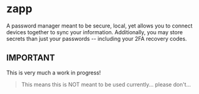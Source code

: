 # zapp
A password manager meant to be secure, local, yet allows you to connect devices together to sync your information.
Additionally, you may store secrets than just your passwords -- including your 2FA recovery codes.

## IMPORTANT
This is very much a work in progress!
> This means this is NOT meant to be used currently... please don't...